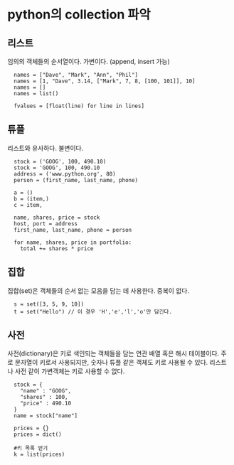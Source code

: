 # python의 collection 파악

## 리스트
임의의 객체들의 순서열이다.
가변이다. (append, insert 가능)
```
  names = ["Dave", "Mark", "Ann", "Phil"]
  names = [1, "Dave", 3.14, ["Mark", 7, 8, [100, 101]], 10]
  names = []
  names = list()

  fvalues = [float(line) for line in lines]
```
## 튜플
리스트와 유사하다.
불변이다.
```
  stock = ('GOOG', 100, 490.10)
  stock = 'GOOG', 100, 490.10
  address = ('www.python.org', 80)
  person = (first_name, last_name, phone)

  a = ()
  b = (item,)
  c = item,

  name, shares, price = stock
  host, port = address
  first_name, last_name, phone = person

  for name, shares, price in portfolio:
    total += shares * price

```

## 집합
집합(set)은 객체들의 순서 없는 모음을 담는 데 사용한다.
중복이 없다.
```
  s = set([3, 5, 9, 10])
  t = set("Hello") // 이 경우 'H','e','l','o'만 담긴다.
```

## 사전
사전(dictionary)은 키로 색인되는 객체들을 담는 연관 배열 혹은 해시 테이블이다.
주로 문자열이 키로서 사용되지만, 숫자나 튜플 같은 객체도 키로 사용될 수 있다.
리스트나 사전 같이 가변객체는 키로 사용할 수 없다.
```
  stock = {
    "name" : "GOOG",
    "shares" : 100,
    "price" : 490.10
  }
  name = stock["name"]

  prices = {}
  prices = dict()

  #키 목록 얻기
  k = list(prices)

```
